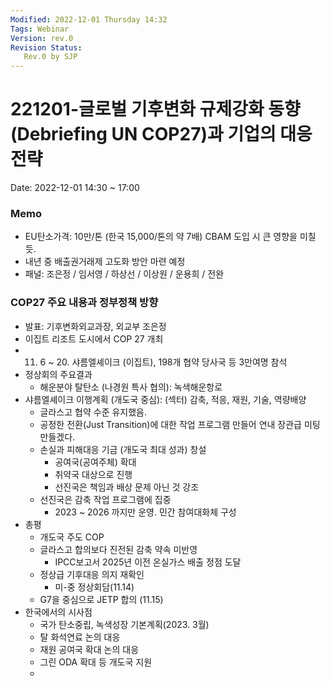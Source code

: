 ```yaml
---
Modified: 2022-12-01 Thursday 14:32
Tags: Webinar
Version: rev.0
Revision Status: 
   Rev.0 by SJP
---
```


# 221201-글로벌 기후변화 규제강화 동향 (Debriefing UN COP27)과 기업의 대응전략

Date: 2022-12-01 14:30 ~ 17:00

### Memo
- EU탄소가격: 10만/톤 (한국 15,000/톤의 약 7배) CBAM 도입 시 큰 영향을 미칠 듯.
- 내년 중 배출권거래제 고도화 방안 마련 예정
- 패널: 조은정 / 임서영 / 하상선 / 이상원 / 운용희 / 전완

### COP27 주요 내용과 정부정책 방향
- 발표: 기후변화외교과장, 외교부 조은정
- 이집트 리조트 도시에서 COP 27 개최
- 11. 6 ~ 20. 샤름엘셰이크 (이집트), 198개 협약 당사국 등 3만여명 참석
- 정상회의 주요결과
	- 해운분야 탈탄소 (나경원 특사 협의): 녹색해운항로
- 샤름엘셰이크 이행계획 (개도국 중심): (섹터) 감축, 적응, 재원, 기술, 역량배양
	- 글라스고 협약 수준 유지했음.
	- 공정한 전환(Just Transition)에 대한  작업 프로그램 만들어 연내 장관급 미팅 만들겠다.
	- 손실과 피해대응 기금 (개도국 최대 성과) 창설
		- 공여국(공여주체) 확대
		- 취약국 대상으로 진행
		- 선진국은 책임과 배상 문제 아닌 것 강조
	- 선진국은 감축 작업 프로그램에 집중
		- 2023 ~ 2026 까지만 운영. 민간 참여대화체 구성
- 총평
	- 개도국 주도 COP
	- 글라스고 합의보다 진전된 감축 약속 미반영
		- IPCC보고서 2025년 이전 온실가스 배출 정점 도달
	- 정상급 기후대응 의지 재확인
		- 미-중 정상회담(11.14)
	- G7을 중심으로 JETP 합의 (11.15)
- 한국에서의 시사점
	- 국가 탄소중립, 녹색성장 기본계획(2023. 3월)
	- 탈 화석연료 논의 대응
	- 재원 공여국 확대 논의 대응
	- 그린 ODA 확대 등 개도국 지원
	- 